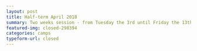 ```yaml
---
layout: post
title: Half-term April 2018
summary: Two weeks session - from Tuesday the 3rd until Friday the 13th of April.
featured-img: closed-298394
categories: camps
typeform-url: closed
---
```


